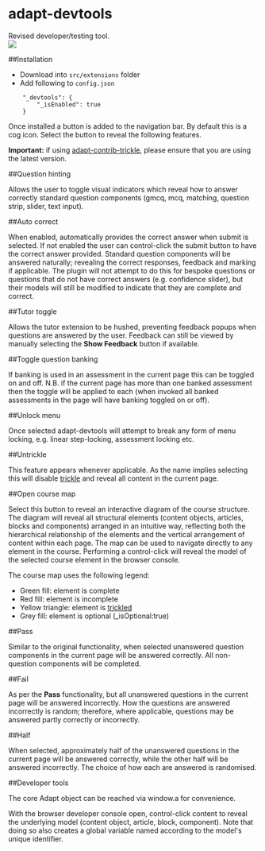 # adapt-devtools  
Revised developer/testing tool.  
![](https://raw.githubusercontent.com/wiki/cgkineo/adapt-devtools/adapt-cheat-preview.gif)

##Installation

* Download into ``src/extensions`` folder
* Add following to ``config.json``
```
    "_devtools": {
        "_isEnabled": true
    }
```

Once installed a button is added to the navigation bar. By default this is a cog icon. Select the button to reveal the following features.

**Important:** if using [adapt-contrib-trickle](https://github.com/adaptlearning/adapt-contrib-trickle), please ensure that you are using the latest version.

##Question hinting

Allows the user to toggle visual indicators which reveal how to answer correctly standard question components (gmcq, mcq, matching, question strip, slider, text input).

##Auto correct

When enabled, automatically provides the correct answer when submit is selected. If not enabled the user can control-click the submit button to have the correct answer provided. Standard question components will be answered naturally; revealing the correct responses, feedback and marking if applicable. The plugin will not attempt to do this for bespoke questions or questions that do not have correct answers (e.g. confidence slider), but their models will still be modified to indicate that they are complete and correct.

##Tutor toggle

Allows the tutor extension to be hushed, preventing feedback popups when questions are answered by the user. Feedback can still be viewed by manually selecting the **Show Feedback** button if available.

##Toggle question banking

If banking is used in an assessment in the current page this can be toggled on and off. N.B. if the current page has more than one banked assessment then the toggle will be applied to each (when invoked all banked assessments in the page will have banking toggled on or off).

##Unlock menu

Once selected adapt-devtools will attempt to break any form of menu locking, e.g. linear step-locking, assessment locking etc.

##Untrickle

This feature appears whenever applicable. As the name implies selecting this will disable [trickle](https://github.com/adaptlearning/adapt-contrib-trickle) and reveal all content in the current page.

##Open course map

Select this button to reveal an interactive diagram of the course structure. The diagram will reveal all structural elements (content objects, articles, blocks and components) arranged in an intuitive way, reflecting both the hierarchical relationship of the elements and the vertical arrangement of content within each page. The map can be used to navigate directly to any element in the course. Performing a control-click will reveal the model of the selected course element in the browser console.

The course map uses the following legend:
+ Green fill: element is complete
+ Red fill: element is incomplete
+ Yellow triangle: element is [trickled](https://github.com/adaptlearning/adapt-contrib-trickle)
+ Grey fill: element is optional (_isOptional:true)

##Pass

Similar to the original functionality, when selected unanswered question components in the current page will be answered correctly. All non-question components will be completed.

##Fail

As per the **Pass** functionality, but all unanswered questions in the current page will be answered incorrectly. How the questions are answered incorrectly is random; therefore, where applicable, questions may be answered partly correctly or incorrectly.

##Half

When selected, approximately half of the unanswered questions in the current page will be answered correctly, while the other half will be answered incorrectly. The choice of how each are answered is randomised.

##Developer tools

The core Adapt object can be reached via window.a for convenience.

With the browser developer console open, control-click content to reveal the underlying model (content object, article, block, component). Note that doing so also creates a global variable named according to the model's unique identifier.
